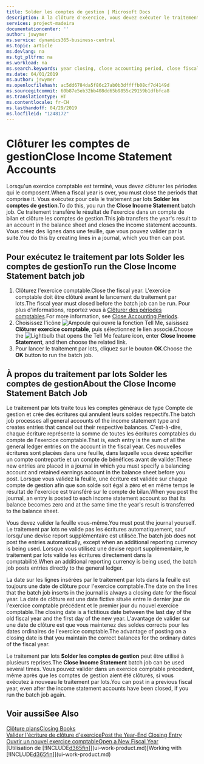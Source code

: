 ```yaml
---
title: Solder les comptes de gestion | Microsoft Docs
description: À la clôture d'exercice, vous devez exécuter le traitement par lots Clôture comptes de gestion afin de clôturer les périodes comptables de l'exercice fiscal.
services: project-madeira
documentationcenter: ''
author: jswymer
ms.service: dynamics365-business-central
ms.topic: article
ms.devlang: na
ms.tgt_pltfrm: na
ms.workload: na
ms.search.keywords: year closing, close accounting period, close fiscal year, bank account detailed trial balance
ms.date: 04/01/2019
ms.author: jswymer
ms.openlocfilehash: ac5dd6784da5f86c27ab0b3dffffb08cf7d4149d
ms.sourcegitcommit: 60b87e5eb32bb408dd65b9855c29159b1dfbfca8
ms.translationtype: HT
ms.contentlocale: fr-CH
ms.lasthandoff: 04/29/2019
ms.locfileid: "1248172"
---
```

# <a name="close-income-statement-accounts"></a><span data-ttu-id="10dac-103">Clôturer les comptes de gestion</span><span class="sxs-lookup"><span data-stu-id="10dac-103">Close Income Statement Accounts</span></span>
<span data-ttu-id="10dac-104">Lorsqu'un exercice comptable est terminé, vous devez clôturer les périodes qui le composent.</span><span class="sxs-lookup"><span data-stu-id="10dac-104">When a fiscal year is over, you must close the periods that comprise it.</span></span> <span data-ttu-id="10dac-105">Vous exécutez pour cela le traitement par lots **Solder les comptes de gestion**.</span><span class="sxs-lookup"><span data-stu-id="10dac-105">To do this, you run the **Close Income Statement** batch job.</span></span> <span data-ttu-id="10dac-106">Ce traitement transfère le résultat de l'exercice dans un compte de bilan et clôture les comptes de gestion.</span><span class="sxs-lookup"><span data-stu-id="10dac-106">This job transfers the year's result to an account in the balance sheet and closes the income statement accounts.</span></span> <span data-ttu-id="10dac-107">Vous créez des lignes dans une feuille, que vous pouvez valider par la suite.</span><span class="sxs-lookup"><span data-stu-id="10dac-107">You do this by creating lines in a journal, which you then can post.</span></span>

## <a name="to-run-the-close-income-statement-batch-job"></a><span data-ttu-id="10dac-108">Pour exécutez le traitement par lots Solder les comptes de gestion</span><span class="sxs-lookup"><span data-stu-id="10dac-108">To run the Close Income Statement batch job</span></span>
1. <span data-ttu-id="10dac-109">Clôturez l'exercice comptable.</span><span class="sxs-lookup"><span data-stu-id="10dac-109">Close the fiscal year.</span></span> <span data-ttu-id="10dac-110">L'exercice comptable doit être clôturé avant le lancement du traitement par lots.</span><span class="sxs-lookup"><span data-stu-id="10dac-110">The fiscal year must closed before the batch job can be run.</span></span> <span data-ttu-id="10dac-111">Pour plus d'informations, reportez vous à [Clôturer des périodes comptables](year-close-account-periods.md).</span><span class="sxs-lookup"><span data-stu-id="10dac-111">For more information, see [Close Accounting Periods](year-close-account-periods.md).</span></span>
2. <span data-ttu-id="10dac-112">Choisissez l'icône ![Ampoule qui ouvre la fonction Tell Me](media/ui-search/search_small.png "Dites-moi ce que vous voulez faire"), saisissez **Clôturer exercice comptable**, puis sélectionnez le lien associé.</span><span class="sxs-lookup"><span data-stu-id="10dac-112">Choose the ![Lightbulb that opens the Tell Me feature](media/ui-search/search_small.png "Tell me what you want to do") icon, enter **Close Income Statement**, and then choose the related link.</span></span>
3. <span data-ttu-id="10dac-113">Pour lancer le traitement par lots, cliquez sur le bouton **OK**.</span><span class="sxs-lookup"><span data-stu-id="10dac-113">Choose the **OK** button to run the batch job.</span></span>

## <a name="about-the-close-income-statement-batch-job"></a><span data-ttu-id="10dac-114">À propos du traitement par lots Solder les comptes de gestion</span><span class="sxs-lookup"><span data-stu-id="10dac-114">About the Close Income Statement Batch Job</span></span>
<span data-ttu-id="10dac-115">Le traitement par lots traite tous les comptes généraux de type Compte de gestion et crée des écritures qui annulent leurs soldes respectifs.</span><span class="sxs-lookup"><span data-stu-id="10dac-115">The batch job processes all general accounts of the income statement type and creates entries that cancel out their respective balances.</span></span> <span data-ttu-id="10dac-116">C'est-à-dire, chaque écriture représente la somme de toutes les écritures comptables du compte de l'exercice comptable.</span><span class="sxs-lookup"><span data-stu-id="10dac-116">That is, each entry is the sum of all the general ledger entries on the account in the fiscal year.</span></span> <span data-ttu-id="10dac-117">Ces nouvelles écritures sont placées dans une feuille, dans laquelle vous devez spécifier un compte contrepartie et un compte de bénéfices avant de valider.</span><span class="sxs-lookup"><span data-stu-id="10dac-117">These new entries are placed in a journal in which you must specify a balancing account and retained earnings account in the balance sheet before you post.</span></span> <span data-ttu-id="10dac-118">Lorsque vous validez la feuille, une écriture est validée sur chaque compte de gestion afin que son solde soit égal à zéro et en même temps le résultat de l'exercice est transféré sur le compte de bilan.</span><span class="sxs-lookup"><span data-stu-id="10dac-118">When you post the journal, an entry is posted to each income statement account so that its balance becomes zero and at the same time the year's result is transferred to the balance sheet.</span></span>

<span data-ttu-id="10dac-119">Vous devez valider la feuille vous-même.</span><span class="sxs-lookup"><span data-stu-id="10dac-119">You must post the journal yourself.</span></span> <span data-ttu-id="10dac-120">Le traitement par lots ne valide pas les écritures automatiquement, sauf lorsqu'une devise report supplémentaire est utilisée.</span><span class="sxs-lookup"><span data-stu-id="10dac-120">The batch job does not post the entries automatically, except when an additional reporting currency is being used.</span></span> <span data-ttu-id="10dac-121">Lorsque vous utilisez une devise report supplémentaire, le traitement par lots valide les écritures directement dans la comptabilité.</span><span class="sxs-lookup"><span data-stu-id="10dac-121">When an additional reporting currency is being used, the batch job posts entries directly to the general ledger.</span></span>

<span data-ttu-id="10dac-122">La date sur les lignes insérées par le traitement par lots dans la feuille est toujours une date de clôture pour l'exercice comptable.</span><span class="sxs-lookup"><span data-stu-id="10dac-122">The date on the lines that the batch job inserts in the journal is always a closing date for the fiscal year.</span></span> <span data-ttu-id="10dac-123">La date de clôture est une date fictive située entre le dernier jour de l'exercice comptable précédent et le premier jour du nouvel exercice comptable.</span><span class="sxs-lookup"><span data-stu-id="10dac-123">The closing date is a fictitious date between the last day of the old fiscal year and the first day of the new year.</span></span> <span data-ttu-id="10dac-124">L'avantage de valider sur une date de clôture est que vous maintenez des soldes corrects pour les dates ordinaires de l'exercice comptable.</span><span class="sxs-lookup"><span data-stu-id="10dac-124">The advantage of posting on a closing date is that you maintain the correct balances for the ordinary dates of the fiscal year.</span></span>

<span data-ttu-id="10dac-125">Le traitement par lots **Solder les comptes de gestion** peut être utilisé à plusieurs reprises.</span><span class="sxs-lookup"><span data-stu-id="10dac-125">The **Close Income Statement** batch job can be used several times.</span></span> <span data-ttu-id="10dac-126">Vous pouvez valider dans un exercice comptable précédent, même après que les comptes de gestion aient été clôturés, si vous exécutez à nouveau le traitement par lots.</span><span class="sxs-lookup"><span data-stu-id="10dac-126">You can post in a previous fiscal year, even after the income statement accounts have been closed, if you run the batch job again.</span></span>

## <a name="see-also"></a><span data-ttu-id="10dac-127">Voir aussi</span><span class="sxs-lookup"><span data-stu-id="10dac-127">See Also</span></span>
[<span data-ttu-id="10dac-128">Clôture plans</span><span class="sxs-lookup"><span data-stu-id="10dac-128">Closing Books</span></span>](year-close-books.md)  
[<span data-ttu-id="10dac-129">Valider l'écriture de clôture d'exercice</span><span class="sxs-lookup"><span data-stu-id="10dac-129">Post the Year-End Closing Entry</span></span>](year-how-post-year-end-close-entry.md)  
[<span data-ttu-id="10dac-130">Ouvrir un nouvel exercice comptable</span><span class="sxs-lookup"><span data-stu-id="10dac-130">Open a New Fiscal Year</span></span>](finance-how-open-new-fiscal-year.md)  
<span data-ttu-id="10dac-131">[Utilisation de [!INCLUDE[d365fin](includes/d365fin_md.md)]](ui-work-product.md)</span><span class="sxs-lookup"><span data-stu-id="10dac-131">[Working with [!INCLUDE[d365fin](includes/d365fin_md.md)]](ui-work-product.md)</span></span>
